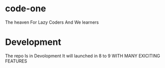 # code-one

The heaven For Lazy Coders And We learners

# Development

The repo Is in Devolopment It will launched in 8 to 9 WITH MANY EXICITING FEATURES
